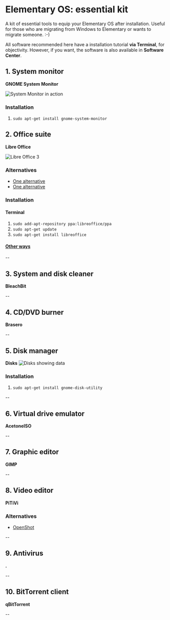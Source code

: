 # Elementary OS: essential kit

A kit of essential tools to equip your Elementary OS after installation. Useful for those who are migrating from Windows to Elementary or wants to migrate someone. :-) 

All software recommended here have a installation tutorial **via Terminal**, for objectivity. However, if you want, the software is also available in **Software Center**.

## 1. System monitor
**GNOME System Monitor**

![System Monitor in action](http://screencloud.net//img/screenshots/4e873dd8fae6b94a4c0050ba99d288db.png)

### Installation
1. `sudo apt-get install gnome-system-monitor`

## 2. Office suite
**Libre Office**

![Libre Office 3](http://screencloud.net//img/screenshots/a0c9e0ee88c7dd193fab5244e8fa320f.png)

### Alternatives
* [One alternative](#)
* [One alternative](#)

### Installation
#### Terminal
1. `sudo add-apt-repository ppa:libreoffice/ppa`
2. `sudo apt-get update`
3. `sudo apt-get install libreoffice`

#### [Other ways](http://www.libreoffice.org/download)

-- 

## 3. System and disk cleaner
**BleachBit**

-- 

## 4. CD/DVD burner
**Brasero**

-- 

## 5. Disk manager
**Disks**
![Disks showing data](http://screencloud.net//img/screenshots/032bf3e88c0e69cc6219b30faf5452cf.png)

### Installation
1. `sudo apt-get install gnome-disk-utility`

-- 

## 6. Virtual drive emulator
**AcetoneISO**

-- 

## 7. Graphic editor
**GIMP**

-- 

## 8. Video editor
**PiTiVi**

### Alternatives
* [OpenShot](#)

-- 

## 9. Antivirus
**.**

-- 

## 10. BitTorrent client
**qBitTorrent**

-- 
